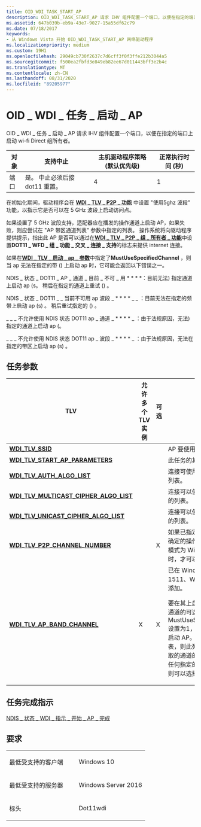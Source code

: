 ```yaml
---
title: OID_WDI_TASK_START_AP
description: OID_WDI_TASK_START_AP 请求 IHV 组件配置一个端口，以便在指定的端口上启动 Wi-fi Direct 组所有者。
ms.assetid: 647b039b-eb9a-43e7-9027-15a55df62c79
ms.date: 07/18/2017
keywords:
- 从 Windows Vista 开始 OID_WDI_TASK_START_AP 网络驱动程序
ms.localizationpriority: medium
ms.custom: 19H1
ms.openlocfilehash: 29049cb730f2637c7d6cff3f0f3ffe212b3044a5
ms.sourcegitcommit: f500ea2fbfd3e849eb82ee67d011443bff3e2b4c
ms.translationtype: MT
ms.contentlocale: zh-CN
ms.lasthandoff: 08/31/2020
ms.locfileid: "89205977"
---
```

# <a name="oid_wdi_task_start_ap"></a>OID \_ WDI \_ 任务 \_ 启动 \_ AP


OID \_ WDI \_ 任务 \_ 启动 \_ AP 请求 IHV 组件配置一个端口，以便在指定的端口上启动 wi-fi Direct 组所有者。

| 对象 | 支持中止                                     | 主机驱动程序策略 (默认优先级)  | 正常执行时间 (秒)  |
|--------|---------------------------------------------------|---------------------------------------|---------------------------------|
| 端口   | 是。 中止必须后接 dot11 重置。 | 4                                     | 1                               |

 

在初始化期间，驱动程序会在 [**WDI \_ TLV \_ P2P \_ 功能**](./wdi-tlv-p2p-capabilities.md) 中设置 "使用5ghz 波段" 功能，以指示它是否可以在 5 GHz 波段上启动访问点。

如果设置了 5 GHz 波段支持，适配器应在播发的操作通道上启动 AP，如果失败，则应尝试在 "AP 带区通道列表" 参数中指定的列表。 操作系统将向驱动程序提供提示，指出此 AP 是否可以通过在[**WDI \_ TLV \_ P2P \_ 组 \_ 所有者 \_ 功能**](./wdi-tlv-p2p-group-owner-capability.md)中设置**DOT11 \_ WFD \_ 组 \_ 功能 \_ 交叉 \_ 连接 \_ 支持**的标志来提供 internet 连接。

如果在[**WDI \_ TLV \_ 启动 \_ ap \_ 参数**](./wdi-tlv-start-ap-parameters.md)中指定了**MustUseSpecifiedChannel** ，则当 ap 无法在指定的带 () 上启动 ap 时，它可能会返回以下错误之一。

NDIS \_ 状态 \_ DOT11 \_ AP \_ 通道 \_ 目前 \_ 不可 \_ 用 * * * *：目前无法) 指定通道上启动 ap (s。 稍后在指定的通道上重试 () 。

NDIS \_ 状态 \_ DOT11 \_ \_ 当前不可用 ap 波段 \_ * * * * \_ \_ ：目前无法在指定的频带上启动 ap (s) 。 稍后重试指定的 () 。

\_ \_ \_ 不允许使用 NDIS 状态 DOT11 ap \_ 通道 \_ * * * * \_ ：由于法规原因，无法) 指定的通道上启动 ap (。

\_ \_ \_ 不允许使用 NDIS 状态 DOT11 ap \_ 波段 \_ * * * * \_ ：由于法规原因，无法在指定的带区上启动 ap (s) 。


 

## <a name="task-parameters"></a>任务参数


<table>
<colgroup>
<col width="25%" />
<col width="25%" />
<col width="25%" />
<col width="25%" />
</colgroup>
<thead>
<tr class="header">
<th>TLV</th>
<th>允许多个 TLV 实例</th>
<th>可选</th>
<th>说明</th>
</tr>
</thead>
<tbody>
<tr class="odd">
<td><a href="https://docs.microsoft.com/windows-hardware/drivers/network/wdi-tlv-ssid-list" data-raw-source="[&lt;strong&gt;WDI_TLV_SSID&lt;/strong&gt;](./wdi-tlv-ssid-list.md)"><strong>WDI_TLV_SSID</strong></a></td>
<td></td>
<td></td>
<td>AP 要使用的 SSID。</td>
</tr>
<tr class="even">
<td><a href="https://docs.microsoft.com/windows-hardware/drivers/network/wdi-tlv-start-ap-parameters" data-raw-source="[&lt;strong&gt;WDI_TLV_START_AP_PARAMETERS&lt;/strong&gt;](./wdi-tlv-start-ap-parameters.md)"><strong>WDI_TLV_START_AP_PARAMETERS</strong></a></td>
<td></td>
<td></td>
<td>此任务的其他参数。</td>
</tr>
<tr class="odd">
<td><a href="https://docs.microsoft.com/windows-hardware/drivers/network/wdi-tlv-auth-algo-list" data-raw-source="[&lt;strong&gt;WDI_TLV_AUTH_ALGO_LIST&lt;/strong&gt;](./wdi-tlv-auth-algo-list.md)"><strong>WDI_TLV_AUTH_ALGO_LIST</strong></a></td>
<td></td>
<td></td>
<td>连接可使用的身份验证算法的列表。</td>
</tr>
<tr class="even">
<td><a href="https://docs.microsoft.com/windows-hardware/drivers/network/wdi-tlv-multicast-cipher-algo-list" data-raw-source="[&lt;strong&gt;WDI_TLV_MULTICAST_CIPHER_ALGO_LIST&lt;/strong&gt;](./wdi-tlv-multicast-cipher-algo-list.md)"><strong>WDI_TLV_MULTICAST_CIPHER_ALGO_LIST</strong></a></td>
<td></td>
<td></td>
<td>连接可以使用的多播密码算法的列表。</td>
</tr>
<tr class="odd">
<td><a href="https://docs.microsoft.com/windows-hardware/drivers/network/wdi-tlv-unicast-cipher-algo-list" data-raw-source="[&lt;strong&gt;WDI_TLV_UNICAST_CIPHER_ALGO_LIST&lt;/strong&gt;](./wdi-tlv-unicast-cipher-algo-list.md)"><strong>WDI_TLV_UNICAST_CIPHER_ALGO_LIST</strong></a></td>
<td></td>
<td></td>
<td>连接可以使用的多播密码算法的列表。</td>
</tr>
<tr class="even">
<td><a href="https://docs.microsoft.com/windows-hardware/drivers/network/wdi-tlv-p2p-channel-number" data-raw-source="[&lt;strong&gt;WDI_TLV_P2P_CHANNEL_NUMBER&lt;/strong&gt;](./wdi-tlv-p2p-channel-number.md)"><strong>WDI_TLV_P2P_CHANNEL_NUMBER</strong></a></td>
<td></td>
<td>X</td>
<td>如果已指定，则定义组构成中确定的操作通道。 仅当运行模式为 Wi-fi Direct 中转时，才可以指定此项。</td>
</tr>
<tr class="odd">
<td><a href="https://docs.microsoft.com/windows-hardware/drivers/network/wdi-tlv-ap-band-channel" data-raw-source="[&lt;strong&gt;WDI_TLV_AP_BAND_CHANNEL&lt;/strong&gt;](./wdi-tlv-ap-band-channel.md)"><strong>WDI_TLV_AP_BAND_CHANNEL</strong></a></td>
<td>X</td>
<td>X</td>
<td>已在 Windows 10 版本1511、WDI 版本1.0.10 中添加。
<p>要在其上启动访问点的带区和通道的可选列表。 如果 MustUseSpecifiedChannels 设置为1，则只能从此列表中启动 AP。 如果未设置此列表，则此列表应是固件可以选取的通道的建议，如果不能在任何指定的通道上启动 AP，则可以选择另一个通道。</p></td>
</tr>
</tbody>
</table>

 

## <a name="task-completion-indication"></a>任务完成指示


[NDIS \_ 状态 \_ WDI \_ 指示 \_ 开始 \_ AP \_ 完成](ndis-status-wdi-indication-start-ap-complete.md)

<a name="requirements"></a>要求
------------

<table>
<colgroup>
<col width="50%" />
<col width="50%" />
</colgroup>
<tbody>
<tr class="odd">
<td><p>最低受支持的客户端</p></td>
<td><p>Windows 10</p></td>
</tr>
<tr class="even">
<td><p>最低受支持的服务器</p></td>
<td><p>Windows Server 2016</p></td>
</tr>
<tr class="odd">
<td><p>标头</p></td>
<td>Dot11wdi</td>
</tr>
</tbody>
</table>

 

